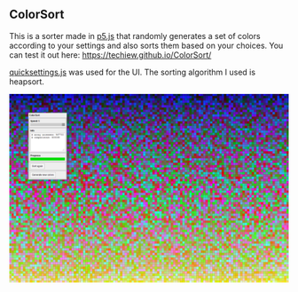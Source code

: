 ## ColorSort

This is a sorter made in [p5.js](https://p5js.org/) that randomly generates a set of colors according to your settings and also sorts them based on your choices. You can test it out here: https://techiew.github.io/ColorSort/

[quicksettings.js](https://github.com/bit101/quicksettings) was used for the UI. The sorting algorithm I used is heapsort. 

![Preview](https://github.com/techiew/ColorSort/blob/master/preview.png)
